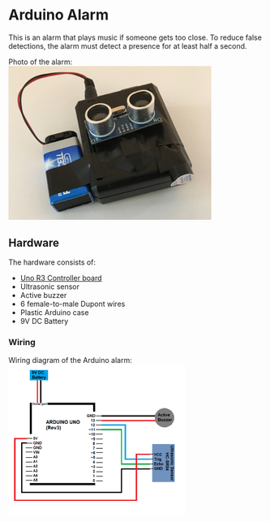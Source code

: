 # Arduino Alarm  
This is an alarm that plays music if someone gets too close. To reduce false detections, the alarm must detect a presence for at least half a second.  
  
Photo of the alarm:  
<img src="https://github.com/zprevost/arduino/blob/master/sketch/alarm/alarm_photo.png" width="400"/>

## Hardware  
The hardware consists of:  
- [Uno R3 Controller board](https://www.amazon.com/ELEGOO-Board-ATmega328P-ATMEGA16U2-Compliant/dp/B01EWOE0UU)
- Ultrasonic sensor
- Active buzzer
- 6 female-to-male Dupont wires
- Plastic Arduino case
- 9V DC Battery  

### Wiring  
Wiring diagram of the Arduino alarm:  
<img src="https://github.com/zprevost/arduino/blob/master/sketch/alarm/alarm_wiring_diagram.png" width="350"/>
